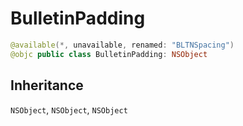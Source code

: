 # BulletinPadding

``` swift
@available(*, unavailable, renamed: "BLTNSpacing")
@objc public class BulletinPadding: NSObject 
```

## Inheritance

`NSObject`, `NSObject`, `NSObject`
